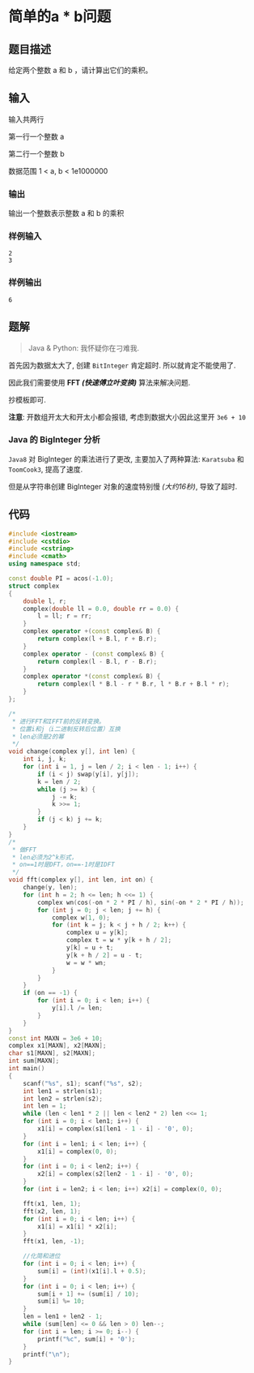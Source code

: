 # 简单的a * b问题

## 题目描述

给定两个整数 a 和 b ，请计算出它们的乘积。

## 输入

输入共两行

第一行一个整数 a

第二行一个整数 b

数据范围 1 < a, b < 1e1000000

### 输出

输出一个整数表示整数 a 和 b 的乘积

### 样例输入

```
2
3
```

### 样例输出

```
6
```

## 题解

> Java & Python: 我怀疑你在刁难我.

首先因为数据太大了, 创建 `BitInteger` 肯定超时. 所以就肯定不能使用了.

因此我们需要使用 **FFT _(快速傅立叶变换)_** 算法来解决问题.

抄模板即可.

**注意**: 开数组开太大和开太小都会报错, 考虑到数据大小因此这里开 `3e6 + 10`

### Java 的 BigInteger 分析

`Java8` 对 BigInteger 的乘法进行了更改, 主要加入了两种算法: `Karatsuba` 和 `ToomCook3`, 提高了速度.

但是从字符串创建 BigInteger 对象的速度特别慢 _(大约16秒)_, 导致了超时.

## 代码

```cpp
#include <iostream>
#include <cstdio>
#include <cstring>
#include <cmath>
using namespace std;

const double PI = acos(-1.0);
struct complex
{
    double l, r;
    complex(double ll = 0.0, double rr = 0.0) {
        l = ll; r = rr;
    }
    complex operator +(const complex& B) {
        return complex(l + B.l, r + B.r);
    }
    complex operator - (const complex& B) {
        return complex(l - B.l, r - B.r);
    }
    complex operator *(const complex& B) {
        return complex(l * B.l - r * B.r, l * B.r + B.l * r);
    }
};

/*
 * 进行FFT和IFFT前的反转变换。
 * 位置i和j（i二进制反转后位置）互换
 * len必须是2的幂
 */
void change(complex y[], int len) {
    int i, j, k;
    for (int i = 1, j = len / 2; i < len - 1; i++) {
        if (i < j) swap(y[i], y[j]);
        k = len / 2;
        while (j >= k) {
            j -= k;
            k >>= 1;
        }
        if (j < k) j += k;
    }
}
/*
 * 做FFT
 * len必须为2^k形式，
 * on==1时是DFT，on==-1时是IDFT
 */
void fft(complex y[], int len, int on) {
    change(y, len);
    for (int h = 2; h <= len; h <<= 1) {
        complex wn(cos(-on * 2 * PI / h), sin(-on * 2 * PI / h));
        for (int j = 0; j < len; j += h) {
            complex w(1, 0);
            for (int k = j; k < j + h / 2; k++) {
                complex u = y[k];
                complex t = w * y[k + h / 2];
                y[k] = u + t;
                y[k + h / 2] = u - t;
                w = w * wn;
            }
        }
    }
    if (on == -1) {
        for (int i = 0; i < len; i++) {
            y[i].l /= len;
        }
    }
}
const int MAXN = 3e6 + 10;
complex x1[MAXN], x2[MAXN];
char s1[MAXN], s2[MAXN];
int sum[MAXN];
int main()
{
    scanf("%s", s1); scanf("%s", s2);
    int len1 = strlen(s1);
    int len2 = strlen(s2);
    int len = 1;
    while (len < len1 * 2 || len < len2 * 2) len <<= 1;
    for (int i = 0; i < len1; i++) {
        x1[i] = complex(s1[len1 - 1 - i] - '0', 0);
    }
    for (int i = len1; i < len; i++) {
        x1[i] = complex(0, 0);
    }
    for (int i = 0; i < len2; i++) {
        x2[i] = complex(s2[len2 - 1 - i] - '0', 0);
    }
    for (int i = len2; i < len; i++) x2[i] = complex(0, 0);

    fft(x1, len, 1);
    fft(x2, len, 1);
    for (int i = 0; i < len; i++) {
        x1[i] = x1[i] * x2[i];
    }
    fft(x1, len, -1);

    //化简和进位
    for (int i = 0; i < len; i++) {
        sum[i] = (int)(x1[i].l + 0.5);
    }
    for (int i = 0; i < len; i++) {
        sum[i + 1] += (sum[i] / 10);
        sum[i] %= 10;
    }
    len = len1 + len2 - 1;
    while (sum[len] <= 0 && len > 0) len--;
    for (int i = len; i >= 0; i--) {
        printf("%c", sum[i] + '0');
    }
    printf("\n");
}
```

